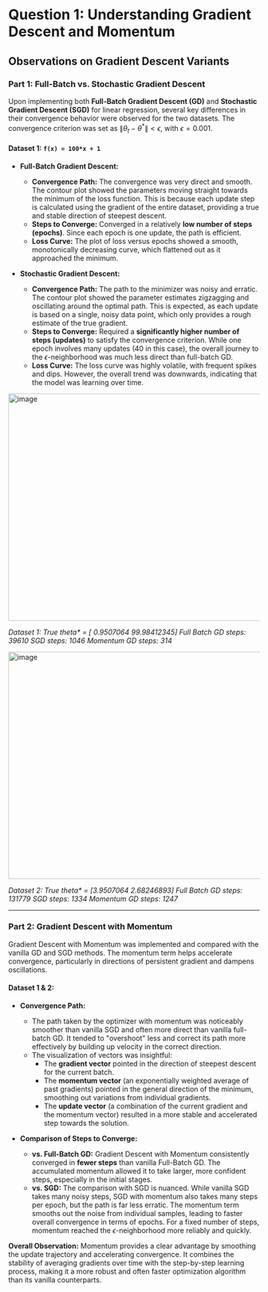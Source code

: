 # Question 1: Understanding Gradient Descent and Momentum

## Observations on Gradient Descent Variants

### Part 1: Full-Batch vs. Stochastic Gradient Descent

Upon implementing both **Full-Batch Gradient Descent (GD)** and **Stochastic Gradient Descent (SGD)** for linear regression, several key differences in their convergence behavior were observed for the two datasets. The convergence criterion was set as $\|\theta_t - \theta^*\| < \epsilon$, with $\epsilon = 0.001$.

#### Dataset 1: `f(x) = 100*x + 1`

* **Full-Batch Gradient Descent:**
    * **Convergence Path:** The convergence was very direct and smooth. The contour plot showed the parameters moving straight towards the minimum of the loss function. This is because each update step is calculated using the gradient of the entire dataset, providing a true and stable direction of steepest descent.
    * **Steps to Converge:** Converged in a relatively **low number of steps (epochs)**. Since each epoch is one update, the path is efficient.
    * **Loss Curve:** The plot of loss versus epochs showed a smooth, monotonically decreasing curve, which flattened out as it approached the minimum.

* **Stochastic Gradient Descent:**
    * **Convergence Path:** The path to the minimizer was noisy and erratic. The contour plot showed the parameter estimates zigzagging and oscillating around the optimal path. This is expected, as each update is based on a single, noisy data point, which only provides a rough estimate of the true gradient.
    * **Steps to Converge:** Required a **significantly higher number of steps (updates)** to satisfy the convergence criterion. While one epoch involves many updates (40 in this case), the overall journey to the $\epsilon$-neighborhood was much less direct than full-batch GD.
    * **Loss Curve:** The loss curve was highly volatile, with frequent spikes and dips. However, the overall trend was downwards, indicating that the model was learning over time.


<img width="567" height="455" alt="image" src="https://github.com/user-attachments/assets/a1a9ab06-c4fe-4097-b506-4bf4d7864368" />



_Dataset 1: True theta* = [ 0.9507064  99.98412345]
Full Batch GD steps: 39610
SGD steps: 1046
Momentum GD steps: 314_

<img width="563" height="455" alt="image" src="https://github.com/user-attachments/assets/3d502834-efe2-4571-97a1-052063ebd339" />

_Dataset 2: True theta* = [3.9507064  2.68246893]
Full Batch GD steps: 131779
SGD steps: 1334
Momentum GD steps: 1247_

---

### Part 2: Gradient Descent with Momentum

Gradient Descent with Momentum was implemented and compared with the vanilla GD and SGD methods. The momentum term helps accelerate convergence, particularly in directions of persistent gradient and dampens oscillations.

#### Dataset 1 & 2:

* **Convergence Path:**
    * The path taken by the optimizer with momentum was noticeably smoother than vanilla SGD and often more direct than vanilla full-batch GD. It tended to "overshoot" less and correct its path more effectively by building up velocity in the correct direction.
    * The visualization of vectors was insightful:
        * The **gradient vector** pointed in the direction of steepest descent for the current batch.
        * The **momentum vector** (an exponentially weighted average of past gradients) pointed in the general direction of the minimum, smoothing out variations from individual gradients.
        * The **update vector** (a combination of the current gradient and the momentum vector) resulted in a more stable and accelerated step towards the solution.

* **Comparison of Steps to Converge:**
    * **vs. Full-Batch GD:** Gradient Descent with Momentum consistently converged in **fewer steps** than vanilla Full-Batch GD. The accumulated momentum allowed it to take larger, more confident steps, especially in the initial stages.
    * **vs. SGD:** The comparison with SGD is nuanced. While vanilla SGD takes many noisy steps, SGD with momentum also takes many steps per epoch, but the path is far less erratic. The momentum term smooths out the noise from individual samples, leading to faster overall convergence in terms of epochs. For a fixed number of steps, momentum reached the $\epsilon$-neighborhood more reliably and quickly.

**Overall Observation:** Momentum provides a clear advantage by smoothing the update trajectory and accelerating convergence. It combines the stability of averaging gradients over time with the step-by-step learning process, making it a more robust and often faster optimization algorithm than its vanilla counterparts.

